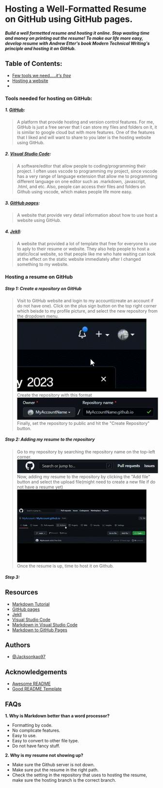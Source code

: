 # Hosting a Well-Formatted Resume on GitHub using GitHub pages.

##### Build a well formetted resume and hosting it online. Stop wasting time and money on printing out the resume! To make our life more easy, develop resume with Andrew Etter's book Modern Technical Writing's principle and hosting it on GitHub.

## Table of Contents:
- [Few tools we need....._it's free_](#tools-needed-for-hosting-on-github)
- [Hosting a website](#hosting-a-resume-on-github)
- []()

### Tools needed for hosting on GitHub:
##### 1. [GitHub](https://github.com/):
   > A platform that provide hosting and version control features. For me, GitHub is just a free server that I can store my files and folders on it, it is similar to google cloud but with more features. One of the features that I liked and will want to share to you later is the hosting website using GitHub.
##### 2. [Visual Studio Code](https://code.visualstudio.com/):
   > A software/editor that allow people to coding/programming their project. I often uses vscode to programming my project, since vscode has a very range of language extension that allow me to programming different language on one editor such as .markdown, .javascript, .html, and etc. Also, people can access their files and folders on Github using vscode, which makes people life more easy.
##### 3. [GitHub pages](https://pages.github.com/):
   > A website that provide very detail information about how to use host a website using GitHub.
##### 4. [Jekll](https://jekyllrb.com/):
   > A website that provided a lot of template that free for everyone to use to aply to their resume or website. They also help people to host a static/local website, so that people like me who hate waiting can look at the effect on the static website immediately after I changed something to my website.

### Hosting a resume on GitHub
##### Step 1: Create a repository on GitHub
   >Visit to GitHub website and login to my account(create an account if do not have one). Click on the plus sign button on the top right corner which beisde to my profile picture, and select the new repository from the dropdown menu.
   >![](./Material/Gif/createRepo_p1.gif)
   >Create the repository with this format 
   >![](./Material/Pic/namingRepo.png)
   >Finally, set the repository to public and hit the "Create Repository" button.
##### Step 2: Adding my resume to the repository
   >Go to my repository by searching the repository name on the top-left corner.
   >![](./Material/Pic/findRepo.png)
   >Now, adding my resume to the repository by clicking the "Add file" button and select the upload file(might need to create a new file if do not have a resume yet)
   >![](./Material/Gif/uploadFileRepo.gif)
   >Once the resume is up, time to host it on Github.
##### Step 3: 



## Resources

- [Markdown Tutorial](https://www.markdowntutorial.com/)
- [GitHub pages](https://pages.github.com/)
- [Jekll](https://jekyllrb.com/)
- [Visual Studio Code](https://code.visualstudio.com/)
- [Markdown in Visual Studio Code](https://code.visualstudio.com/docs/languages/markdown)
- [Markdown to GitHub Pages](https://nicolas-van.github.io/easy-markdown-to-github-pages/)

## Authors

- [@Jacksonkao97](https://github.com/Jacksonkao97)

## Acknowledgements

- [Awesome README](https://github.com/matiassingers/awesome-readme)
- [Good README Template](https://github.com/PurpleBooth/a-good-readme-template)

## FAQs

**1. Why is Markdown better than a word processor?**
   - Formatting by code.
   - No complicate features.
   - Easy to use.
   - Easy to convert to other file type.
   - Do not have fancy stuff.

**2. Why is my resume not showing up?**
   - Make sure the Github server is not down.
   - Make sure put the resume in the right path.
   - Check the setting in the repository that uses to hosting the resume, make sure the hosting branch is the correct branch.